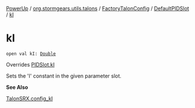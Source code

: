 [PowerUp](../../../index.md) / [org.stormgears.utils.talons](../../index.md) / [FactoryTalonConfig](../index.md) / [DefaultPIDSlot](index.md) / [kI](./k-i.md)

# kI

`open val kI: `[`Double`](https://kotlinlang.org/api/latest/jvm/stdlib/kotlin/-double/index.html)

Overrides [PIDSlot.kI](../../-p-i-d-slot/k-i.md)

Sets the 'I' constant in the given parameter slot.

**See Also**

[TalonSRX.config_kI](#)

